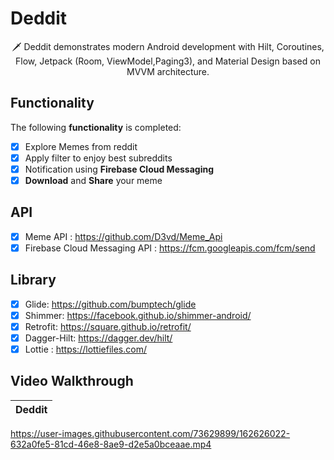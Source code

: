 # Deddit
<p align="center">  
🗡️ Deddit demonstrates modern Android development with Hilt, Coroutines, Flow, Jetpack (Room, ViewModel,Paging3), and Material Design based on MVVM architecture.
</p>


## Functionality  

The following **functionality** is completed:

* [x] Explore Memes from reddit
* [x] Apply filter to enjoy best subreddits 
* [x] Notification using **Firebase Cloud Messaging** 
* [x] **Download** and **Share** your meme 

## API
* [x] Meme API : https://github.com/D3vd/Meme_Api
* [x] Firebase Cloud Messaging API : https://fcm.googleapis.com/fcm/send

## Library 
* [x] Glide: https://github.com/bumptech/glide
* [x] Shimmer: https://facebook.github.io/shimmer-android/
* [x] Retrofit: https://square.github.io/retrofit/ 
* [x] Dagger-Hilt: https://dagger.dev/hilt/  
* [x] Lottie : https://lottiefiles.com/

## Video Walkthrough

Deddit                      |
:-------------------------:|



https://user-images.githubusercontent.com/73629899/162626022-632a0fe5-81cd-46e8-8ae9-d2e5a0bceaae.mp4 

